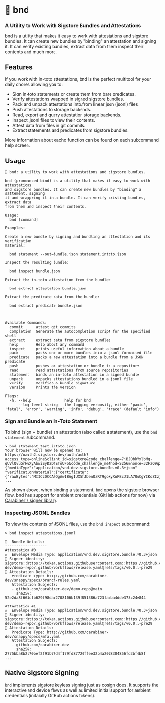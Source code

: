 # 🥨 bnd

### A Utility to Work with Sigstore Bundles and Attestations

bnd is a utility that makes it easy to work with attestations and sigstore bundles.
It can create new bundles by "binding" an attestation and signing it. It can verify
existing bundles, extract data from them inspect their contents and much more.

## Features

If you work with in-toto attestations, bnd is the perfect multitool for your daily
chores allowing you to:

- Sign in-toto statements or create them from bare predicates.
- Verify attestations wrapped in signed sigstore bundles.
- Pack and unpack attestations into/from linear json (jsonl) files.
- Push attestations to storage backends.
- Read, export and query attestation storage backends.
- Inspect .jsonl files to view their contents.
- Attest data from files in git commits.
- Extract statements and predicates from sigstore bundles.

More information about eacho function can be found on each subcommand help screen.

## Usage

```
🥨 bnd: a utility to work with attestations and sigstore bundles.
	
bnd (pronounced bind) is a utility that makes it easy to work with attestations
and sigstore bundles. It can create new bundles by "binding" a sattement, signing
it and wrappring it in a bundle. It can verify existing bundles, extract data
from them and inspect their contents.

Usage:
  bnd [command]

Examples:

Create a new bundle by signing and bundling an attestation and its verification
material:

  bnd statement --out=bundle.json statement.intoto.json

Inspect the resulting bundle:

  bnd inspect bundle.json

Extract the in-toto attestation from the bundle:

  bnd extract attestation bundle.json

Extract the predicate data from the bundle:

  bnd extract predicate bundle.json

	

Available Commands:
  commit      attest git commits
  completion  Generate the autocompletion script for the specified shell
  extract     extract data from sigstore bundles
  help        Help about any command
  inspect     prints useful information about a bundle
  pack        packs one or more bundles into a jsonl formatted file
  predicate   packs a new attestation into a bundle from a JSON predicate
  push        pushes an attestation or bundle to a repository
  read        read attestations from source repositories
  statement   binds an in-toto attestation in a signed bundle
  unpack      unpacks attestations bundled in a jsonl file
  verify      Verifies a bundle signature
  version     Prints the version

Flags:
  -h, --help               help for bnd
      --log-level string   the logging verbosity, either 'panic', 'fatal', 'error', 'warning', 'info', 'debug', 'trace' (default "info")
```

### Sign and Bundle an In-Toto Statement

To bind (sign + bundle) an attestation (also called a statement), use the
`bnd statement` subcommand.

```
> bnd statement test.intoto.json
Your browser will now be opened to:
https://oauth2.sigstore.dev/auth/auth?access_type=online&client_id=sigstore&code_challenge=7jBJObkVxlbMg-qUVlQvuGrHwXyAbwiSyD2DfEToUFo&code_challenge_method=S256&nonce=32FzQ9q24zGwpgPpLA0b0dyiYI6&redirect_uri=http%3A%2F%2Flocalhost%3A53697%2Fauth%2Fcallback&response_type=code&scope=openid+email&state=32FzQBCSlN3EIlb2JNiKM3rDyzl
{"mediaType":"application/vnd.dev.sigstore.bundle.v0.3+json", "verificationMaterial":{"certificate":{"rawBytes":"MIICzDCCAlOgAwIBAgIUX5fJbenOzRT9goKyXnFEcJ1LA70wCgYIKoZIzj0EAwMwNzEVMBMGA1UEChMMc2lnc3RvcmUuZGV2MR4wHAYDVQQDExVzaWdzdG9yZS1pbnRlcm1lZGlhdGUwHhcNMjUwOTA1MDAxMTM2WhcNMjUwOTA1MDAyMTM2WjAAMFkwEwYHKoZIzj0CAQYIKoZIzj0DAQcDQgAEGE1B5YSAhibn5RQUa8rAS0LLGzkcu9RDDe4MQTp/fZo9NX/IZhDUt1Sp3VpOL+SoAztVVZB38bdichAsqgu+dKOCAXIwggFuMA4GA1UdDwEB/wQEAwIHgDATBgNVH
...
```

As shown above, when binding a statement, `bnd` opens the sigstore browser flow.
bnd has support for ambient credentials (GitHub actions for now) via [Carabiner's
signer library](https://github.com/carabiner-dev/signer).

### Inspecting JSONL Bundles

To view the contents of JSONL files, use the `bnd inspect` subcommand:

```
> bnd inspect attestations.jsonl 

🔎  Bundle Details:
-------------------
Attestation #0
✉️  Envelope Media Type: application/vnd.dev.sigstore.bundle.v0.3+json
🔏 Signer identity: sigstore::https://token.actions.githubusercontent.com::https://github.com/carabiner-dev/demo-repo/.github/workflows/release.yaml@refs/tags/v0.0.1-pre29
📃 Attestation Details:
   Predicate Type: http://github.com/carabiner-dev/snappy/specs/branch-rules.yaml
   Attestation Subjects:
   - github.com/carabiner-dev/demo-repo@main
     sha256: 52e2da8f663cfb629f98dac2708106b139f851386a723faeba4dde373c24e844

Attestation #1
✉️  Envelope Media Type: application/vnd.dev.sigstore.bundle.v0.3+json
🔏 Signer identity: sigstore::https://token.actions.githubusercontent.com::https://github.com/carabiner-dev/demo-repo/.github/workflows/release.yaml@refs/tags/v0.0.1-pre29
📃 Attestation Details:
   Predicate Type: http://github.com/carabiner-dev/snappy/specs/mfa.yaml
   Attestation Subjects:
   - github.com/carabiner-dev
     sha256: 2775bba8b2170bef2f91b79d4f179fd87724ffee32b4a20b8304856fd3bf4b8f
...
```


## Native Sigstore Signing

`bnd` implements sigstore keyless signing just as cosign does. It supports the
interactive and device flows as well as limited initial support for ambient
credentials (initaially GitHub actions tokens).
